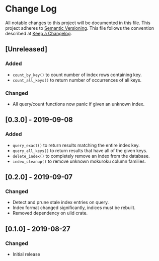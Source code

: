 # Change Log

All notable changes to this project will be documented in this file.
This project adheres to [Semantic Versioning](http://semver.org/).
This file follows the convention described at
[Keep a Changelog](http://keepachangelog.com/en/1.0.0/).

## [Unreleased]
### Added
- `count_by_key()` to count number of index rows containing key.
- `count_all_keys()` to return number of occurrences of all keys.
### Changed
- All query/count functions now panic if given an unknown index.

## [0.3.0] - 2019-09-08
### Added
- `query_exact()` to return results matching the entire index key.
- `query_all_keys()` to return results that have all of the given keys.
- `delete_index()` to completely remove an index from the database.
- `index_cleanup()` to remove unknown mokuroku column families.

## [0.2.0] - 2019-09-07
### Changed
- Detect and prune stale index entries on query.
- Index format changed significantly, indices must be rebuilt.
- Removed dependency on ulid crate.

## [0.1.0] - 2019-08-27
### Changed
- Initial release
